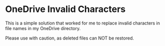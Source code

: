 # OneDrive Invalid Characters

This is a simple solution that worked for me to replace invalid characters in file names in my OneDrive directory.

Please use with caution, as deleted files can NOT be restored.
